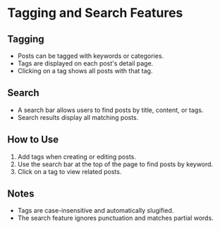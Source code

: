 # Tagging and Search Features

## Tagging
- Posts can be tagged with keywords or categories.
- Tags are displayed on each post's detail page.
- Clicking on a tag shows all posts with that tag.

## Search
- A search bar allows users to find posts by title, content, or tags.
- Search results display all matching posts.

## How to Use
1. Add tags when creating or editing posts.
2. Use the search bar at the top of the page to find posts by keyword.
3. Click on a tag to view related posts.

## Notes
- Tags are case-insensitive and automatically slugified.
- The search feature ignores punctuation and matches partial words.
